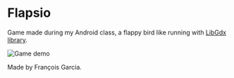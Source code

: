 # Flapsio
Game made during my Android class, a flappy bird like running with [LibGdx library](https://libgdx.badlogicgames.com/).

![Game demo](https://i.gyazo.com/051b8ca46c07112e04cd61623d8aae86.png)

<right>Made by François Garcia.</right>
